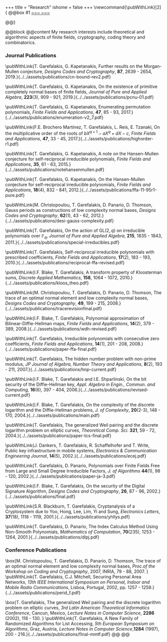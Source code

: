 +++
title = "Research"
ishome = false
+++
\newcommand{\pubWithLink}[2]{
@@box 
#1 [~~~<i id=icon class="fa fa-download"></i> ~~~](#2)

@@}

@@block
@@content
My research interests include theoretical and algorithmic aspects of finite fields, cryptography, coding theory and combinatorics. 

### Journal Publications
\pubWithLink{T. Garefalakis, G. Kapetanakis,  Further results on the Morgan-Mullen conjecture, *Designs Codes and Cryptography*, **87**, 2639 - 2654, 2019.}{../../assets/publications/cn-bound-rev2.pdf}

\pubWithLink{T. Garefalakis, G. Kapetanakis, On the existence of primitive completely normal bases of finite fields, *Journal of Pure and Applied Algebra*, **223**(3), 909 - 921, 2019.}{../../assets/publications/pcnu-01.pdf}

\pubWithLink{T. Garefalakis, G. Kapetanakis, Enumerating permutation polynomials, *Finite Fields and Applications*, **47**, 85 - 93, 2017.}{../../assets/publications/enumeration-v2_7.pdf}

\pubWithLink{F.E. Brochero Martinez, T. Garefalakis, L. Reis, E. Tzanaki, On the multiplicative order of the roots of $bX^{q +1} − aX^q + dX − c$, *Finite Fields and Applications*, **47**, 33 - 45, 2017.}{../../assets/publications/highorder-r1.pdf}

\pubWithLink{T. Garefalakis, G. Kapetanakis, A note on the Hansen-Mullen conjecture for self-reciprocal irreducible polynomials, *Finite Fields and Applications*, **35**, 61 - 63, 2015.}{../../assets/publications/notehansenmullen.pdf}

\pubWithLink{T. Garefalakis, G. Kapetanakis, On the Hansen-Mullen conjecture for self-reciprocal irreducible polynomials, *Finite Fields and Applications*, **18**(4), 832 - 841, 2012.}{../../assets/publications/ffa-11-95r1-pure.pdf}

\pubWithLink{M. Christopoulou, T. Garefalakis, D. Panario, D. Thomson, Gauss periods as constructions of low complexity normal bases, *Designs Codes and Cryptography*, **62**(1), 43 - 62, 2012.}{../../assets/publications/desi-gauss-complexity.pdf}

\pubWithLink{T. Garefalakis, On the action of $\mathrm{GL}(2,q)$ on irreducible polynomials over $\mathbb{F}_q$, *Journal of Pure and Applied Algebra*, **215**, 1835 - 1843, 2011.}{../../assets/publications/special-irreducibles.pdf}

\pubWithLink{T. Garefalakis, Self-reciprocal irreducible polynomials with prescribed coefficients, *Finite Fields and Applications*, **17**(2), 183 - 193, 2010.}{../../assets/publications/reciprocal-ffa-revised.pdf}

\pubWithLink{I.F. Blake, T. Garefalakis, A transform property of Kloosterman sums, *Discrete Applied Mathematics*, **158**, 1064 - 1072, 2010.}{../../assets/publications/kloos_theo.pdf}

\pubWithLink{M. Christopoulou, T. Garefalakis, D. Panario, D. Thomson, The trace of an optimal normal element and low complexity normal bases, *Designs Codes and Cryptography*, **49**, 199 - 215, 2008.}{../../assets/publications/tracerevisionfinal.pdf}

\pubWithLink{I.F. Blake, T. Garefalakis, Polynomial approximation of Bilinear-Diffie-Hellman maps, *Finite Fields and Applications*, **14**(2), 379 - 389, 2008.}{../../assets/publications/wdh-revised.pdf}

\pubWithLink{T. Garefalakis, Irreducible polynomials with consecutive zero coefficients, *Finite Fields and Applications*, **14**(1), 201 - 208, 2008.}{../../assets/publications/paper-ffa-final.pdf}

\pubWithLink{T. Garefalakis, The hidden number problem with non-prime modulus, *JP Journal of Algebra, Number Theory and Applications*, **8**(2), 193 - 211, 2007.}{../../assets/publications/hnp-current.pdf}

\pubWithLink{I.F. Blake, T. Garefalakis and I.E. Shparlinski, On the bit security of the Diffie-Hellman key, *Appl. Algebra in Engin., Commun. and Computing,* **16**(6), 397 - 404, 2006.}{../../assets/publications/revised-current.pdf}

\pubWithLink{I.F. Blake, T. Garefalakis, On the complexity of the discrete logarithm and the Diffie-Hellman problems, *J. of Complexity*, **20**(2-3), 148 - 170, 2004.}{../../assets/publications/main.pdf}

\pubWithLink{T. Garefalakis, The generalized Weil pairing and the discrete logarithm problem on elliptic curves, *Theoretical Comp. Sci*. **321**, 59 - 72, 2004.}{../../assets/publications/paper-tcs-final.pdf}

\pubWithLink{J. Dankers, T. Garefalakis, R. Schaffelhofer and T. Write, Public key infrastructure in mobile systems, *Electronics & Communication Engineering Journal*, **14**(5), 2002.}{../../assets/publications/ecej.pdf}

\pubWithLink{T. Garefalakis, D. Panario, Polynomials over Finite Fields Free from Large and Small Degree Irreducible Factors, *J. of Algorithms* **44**(1), 98 - 120, 2002.}{../../assets/publications/paper-ja-3.pdf}

\pubWithLink{I.F. Blake, T. Garefalakis, On the security of the Digital Signature Algorithm, *Designs Codes and Cryptography*, **26**, 87 - 96, 2002.}{../../assets/publications/final.pdf}

\pubWithLink{S.R. Blackburn, T. Garefalakis, Cryptanalysis of a Cryptosystem due to Yoo, Hong, Lee, Lim, Yi and Sung, *Electronics Letters*, **37**(18), 1118 - 1119, 2001.}{../../assets/publications/yhllys.pdf}

\pubWithLink{T. Garefalakis, D. Panario, The Index Calculus Method Using Non-Smooth Polynomials, *Mathematics of Computation*, **70**(235), 1253 - 1264, 2001.}{../../assets/publications/dlpj.pdf}


### Conference Publications
\box{M. Christopoulou, T. Garefalakis, D. Panario, D. Thomson, The trace of an optimal normal element and low complexity normal bases, *Proc.of the Workshop on Coding and Cryptography*, 2007, INRIA, 79 - 88, 2007.
}
\pubWithLink{T. Garefalakis, C.J. Mitchell, Securing Personal Area Networks, *13th IEEE International Symposium on Personal, Indoor and Mobile Radio Communications*, Lisboa, Portugal, 2002, pp. 1257 - 1259.}{../../assets/publications/perid_f.pdf}

\box{T. Garefalakis, The generalized Weil pairing and the discrete logarithm problem on elliptic curves, *3rd Latin American Theoretical Informatics Conference*, Cancun, Mexico, *Lecture Notes in Computer Science*, **2286** (2002), 118 - 130.
}
\pubWithLink{T. Garefalakis, A New Family of Randomized Algorithms for List Accessing, *5th European Symposium on Algorithms*, Graz, Austria, *Lecture Notes in Computer Science*,**1284** (1997), 200 - 216.}{../../assets/publications/final-mmtf.pdf}
@@
@@
